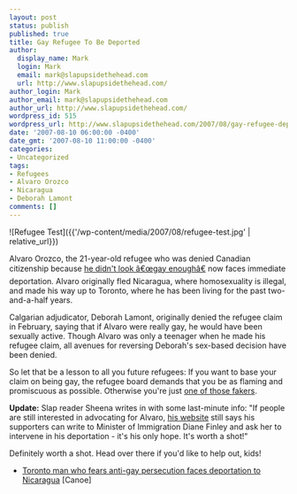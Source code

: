 ```yaml
---
layout: post
status: publish
published: true
title: Gay Refugee To Be Deported
author:
  display_name: Mark
  login: Mark
  email: mark@slapupsidethehead.com
  url: http://www.slapupsidethehead.com/
author_login: Mark
author_email: mark@slapupsidethehead.com
author_url: http://www.slapupsidethehead.com/
wordpress_id: 515
wordpress_url: http://www.slapupsidethehead.com/2007/08/gay-refugee-deported/
date: '2007-08-10 06:00:00 -0400'
date_gmt: '2007-08-10 11:00:00 -0400'
categories:
- Uncategorized
tags:
- Refugees
- Alvaro Orozco
- Nicaragua
- Deborah Lamont
comments: []
---
```

![Refugee Test]({{'/wp-content/media/2007/08/refugee-test.jpg' | relative_url}})

Alvaro Orozco, the 21-year-old refugee who was denied Canadian citizenship because [he didn't look â€œgay enoughâ€](http://www.slapupsidethehead.com/2007/02/not-gay-enough/ "Should he have worked on his lisp more?") now faces immediate deportation. Alvaro originally fled Nicaragua, where homosexuality is illegal, and made his way up to Toronto, where he has been living for the past two-and-a-half years.

Calgarian adjudicator, Deborah Lamont, originally denied the refugee claim in February, saying that if Alvaro were really gay, he would have been sexually active. Though Alvaro was only a teenager when he made his refugee claim, all avenues for reversing Deborah's sex-based decision have been denied.

So let that be a lesson to all you future refugees: If you want to base your claim on being gay, the refugee board demands that you be as flaming and promiscuous as possible. Otherwise you're just [one of those fakers](http://www.slapupsidethehead.com/2006/06/the-fake-gay-influx/ "Sadly, it's a real scheme, sometimes.").

**Update:** Slap reader Sheena writes in with some last-minute info: "If people are still interested in advocating for Alvaro, [his website](http://orangehabitat.com/alvaro/ "Last minute stuff here, folks") still says his supporters can write to Minister of Immigration Diane Finley and ask her to intervene in his deportation - it's his only hope. It's worth a shot!"

Definitely worth a shot. Head over there if you'd like to help out, kids!

- [Toronto man who fears anti-gay persecution faces deportation to Nicaragua](http://cnews.canoe.ca/CNEWS/Canada/2007/08/09/4405677-cp.html) [Canoe]
